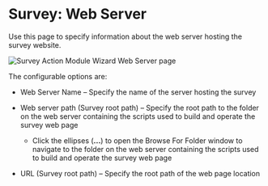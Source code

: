 # Survey: Web Server

Use this page to specify information about the web server hosting the survey website.

![Survey Action Module Wizard Web Server page](/img/product_docs/accessanalyzer/enterpriseauditor/admin/action/survey/webserver.png)

The configurable options are:

- Web Server Name – Specify the name of the server hosting the survey
- Web server path (Survey root path) – Specify the root path to the folder on the web server containing the scripts used to build and operate the survey web page

  - Click the ellipses (__...__) to open the Browse For Folder window to navigate to the folder on the web server containing the scripts used to build and operate the survey web page
- URL (Survey root path) – Specify the root path of the web page location

